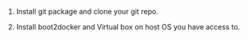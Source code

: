 
1. Install git package and clone your git repo.

2. Install boot2docker and Virtual box on host OS you have access to.

